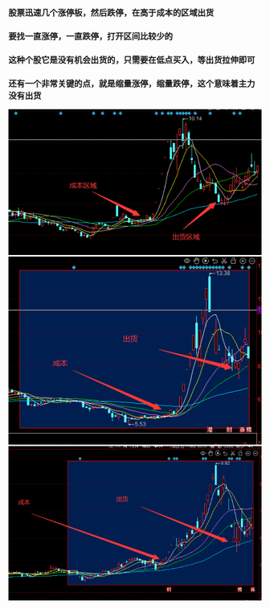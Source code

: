 ### 股票迅速几个涨停板，然后跌停，在高于成本的区域出货

### 要找一直涨停，一直跌停，打开区间比较少的

### 这种个股它是没有机会出货的，只需要在低点买入，等出货拉伸即可

### 还有一个非常关键的点，就是缩量涨停，缩量跌停，这个意味着主力没有出货

!['1'](./iamges/514-01.png)
!['1'](./iamges/514-02.png)
!['1'](./iamges/514-03.png)